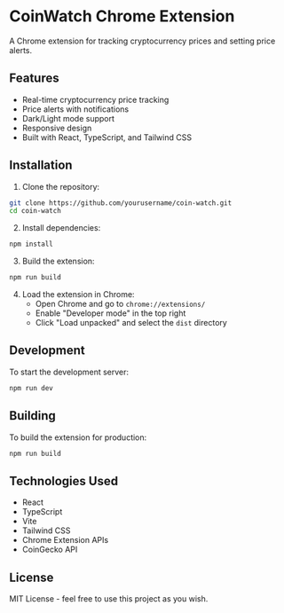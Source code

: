 # CoinWatch Chrome Extension

A Chrome extension for tracking cryptocurrency prices and setting price alerts.

## Features

- Real-time cryptocurrency price tracking
- Price alerts with notifications
- Dark/Light mode support
- Responsive design
- Built with React, TypeScript, and Tailwind CSS

## Installation

1. Clone the repository:
```bash
git clone https://github.com/yourusername/coin-watch.git
cd coin-watch
```

2. Install dependencies:
```bash
npm install
```

3. Build the extension:
```bash
npm run build
```

4. Load the extension in Chrome:
   - Open Chrome and go to `chrome://extensions/`
   - Enable "Developer mode" in the top right
   - Click "Load unpacked" and select the `dist` directory

## Development

To start the development server:
```bash
npm run dev
```

## Building

To build the extension for production:
```bash
npm run build
```

## Technologies Used

- React
- TypeScript
- Vite
- Tailwind CSS
- Chrome Extension APIs
- CoinGecko API

## License

MIT License - feel free to use this project as you wish.
